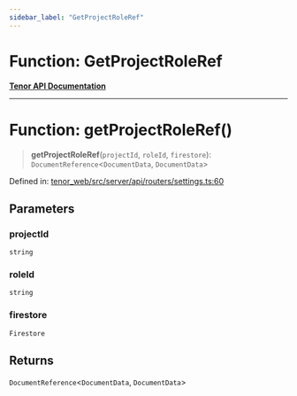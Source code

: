 ```yaml
---
sidebar_label: "GetProjectRoleRef"
---
```


# Function: GetProjectRoleRef

[**Tenor API Documentation**](../../README.md)

***

# Function: getProjectRoleRef()

> **getProjectRoleRef**(`projectId`, `roleId`, `firestore`): `DocumentReference`\<`DocumentData`, `DocumentData`\>

Defined in: [tenor\_web/src/server/api/routers/settings.ts:60](https://github.com/Apantli/Tenor/blob/551fcec623199ab0ac9668d926e7d67c9012d18e/tenor_web/src/server/api/routers/settings.ts#L60)

## Parameters

### projectId

`string`

### roleId

`string`

### firestore

`Firestore`

## Returns

`DocumentReference`\<`DocumentData`, `DocumentData`\>
